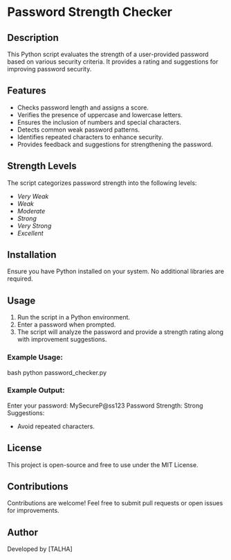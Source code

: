 # Password Strength Checker

## Description
This Python script evaluates the strength of a user-provided password based on various security criteria. It provides a rating and suggestions for improving password security.

## Features
- Checks password length and assigns a score.
- Verifies the presence of uppercase and lowercase letters.
- Ensures the inclusion of numbers and special characters.
- Detects common weak password patterns.
- Identifies repeated characters to enhance security.
- Provides feedback and suggestions for strengthening the password.

## Strength Levels
The script categorizes password strength into the following levels:
- *Very Weak*
- *Weak*
- *Moderate*
- *Strong*
- *Very Strong*
- *Excellent*

## Installation
Ensure you have Python installed on your system. No additional libraries are required.

## Usage
1. Run the script in a Python environment.
2. Enter a password when prompted.
3. The script will analyze the password and provide a strength rating along with improvement suggestions.

### Example Usage:
bash
python password_checker.py


### Example Output:

Enter your password: MySecureP@ss123
Password Strength: Strong
Suggestions:
- Avoid repeated characters.


## License
This project is open-source and free to use under the MIT License.

## Contributions
Contributions are welcome! Feel free to submit pull requests or open issues for improvements.

## Author
Developed by [TALHA]
